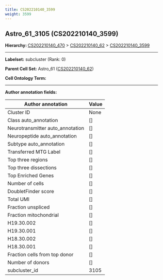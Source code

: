 ```yaml
---
title: CS202210140_3599
weight: 3599
---
```

## Astro_61_3105 (CS202210140_3599)
<b>Hierarchy: </b>
[CS202210140_470](cell_sets/CS202210140_470.md) >
[CS202210140_62](cell_sets/CS202210140_62.md) >
[CS202210140_3599](cell_sets/CS202210140_3599.md)

---


**Labelset:** subcluster (Rank: 0)

**Parent Cell Set:** Astro_61 ([CS202210140_62](cell_sets/CS202210140_62.md))



**Cell Ontology Term:** 

[MARKER GENES.]: #


---

[TRANSFERRED ANNOTATIONS.]: #


[AUTHOR ANNOTATION FIELDS.]: #


**Author annotation fields:**

| Author annotation | Value |
|-------------------|-------|
|Cluster ID|None|
|Class auto_annotation|[]|
|Neurotransmitter auto_annotation|[]|
|Neuropeptide auto_annotation|[]|
|Subtype auto_annotation|[]|
|Transferred MTG Label|[]|
|Top three regions|[]|
|Top three dissections|[]|
|Top Enriched Genes|[]|
|Number of cells|[]|
|DoubletFinder score|[]|
|Total UMI|[]|
|Fraction unspliced|[]|
|Fraction mitochondrial|[]|
|H19.30.002|[]|
|H19.30.001|[]|
|H18.30.002|[]|
|H18.30.001|[]|
|Fraction cells from top donor|[]|
|Number of donors|[]|
|subcluster_id|3105|
